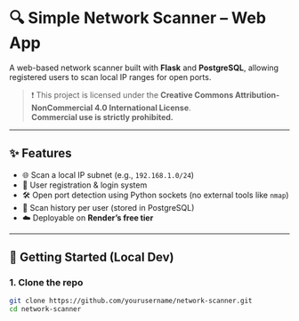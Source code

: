 # 🔍 Simple Network Scanner – Web App

A web-based network scanner built with **Flask** and **PostgreSQL**, allowing registered users to scan local IP ranges for open ports.

> ❗ This project is licensed under the **Creative Commons Attribution-NonCommercial 4.0 International License**.  
> **Commercial use is strictly prohibited.**

---

## ✨ Features

- 🌐 Scan a local IP subnet (e.g., `192.168.1.0/24`)
- 🔐 User registration & login system
- 🛠️ Open port detection using Python sockets (no external tools like `nmap`)
- 📜 Scan history per user (stored in PostgreSQL)
- ☁️ Deployable on **Render’s free tier**

---

## 🚀 Getting Started (Local Dev)

### 1. Clone the repo

```bash
git clone https://github.com/yourusername/network-scanner.git
cd network-scanner
